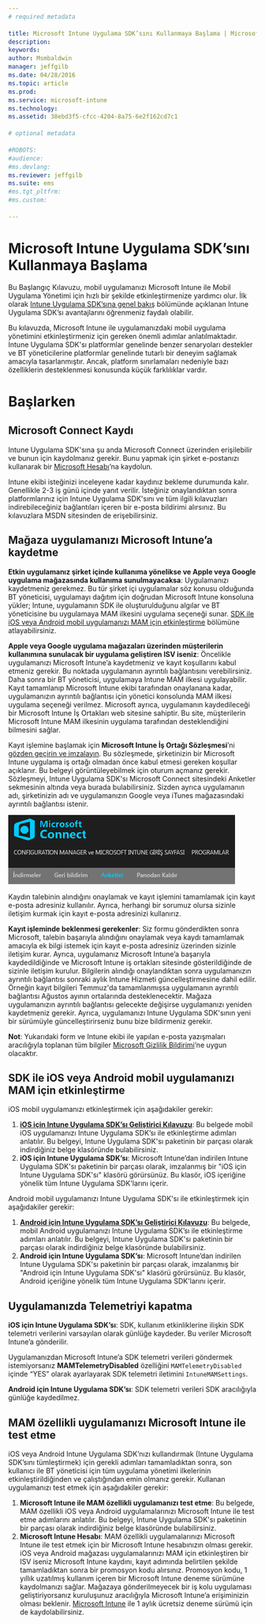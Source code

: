 ```yaml
---
# required metadata

title: Microsoft Intune Uygulama SDK’sını Kullanmaya Başlama | Microsoft Intune
description:
keywords:
author: Msmbaldwin
manager: jeffgilb
ms.date: 04/28/2016
ms.topic: article
ms.prod:
ms.service: microsoft-intune
ms.technology:
ms.assetid: 38ebd3f5-cfcc-4204-8a75-6e2f162cd7c1

# optional metadata

#ROBOTS:
#audience:
#ms.devlang:
ms.reviewer: jeffgilb
ms.suite: ems
#ms.tgt_pltfrm:
#ms.custom:

---
```


# Microsoft Intune Uygulama SDK’sını Kullanmaya Başlama

Bu Başlangıç Kılavuzu, mobil uygulamanızı Microsoft Intune ile Mobil Uygulama Yönetimi için hızlı bir şekilde etkinleştirmenize yardımcı olur. İlk olarak [Intune Uygulama SDK’sına genel bakış](intune-app-sdk.md) bölümünde açıklanan Intune Uygulama SDK’sı avantajlarını öğrenmeniz faydalı olabilir.

Bu kılavuzda, Microsoft Intune ile uygulamanızdaki mobil uygulama yönetimini etkinleştirmeniz için gereken önemli adımlar anlatılmaktadır. Intune Uygulama SDK'sı platformlar genelinde benzer senaryoları destekler ve BT yöneticilerine platformlar genelinde tutarlı bir deneyim sağlamak amacıyla tasarlanmıştır. Ancak, platform sınırlamaları nedeniyle bazı özelliklerin desteklenmesi konusunda küçük farklılıklar vardır.

# Başlarken

## Microsoft Connect Kaydı

Intune Uygulama SDK'sına şu anda Microsoft Connect üzerinden erişilebilir ve bunun için kaydolmanız gerekir. Bunu yapmak için şirket e-postanızı kullanarak bir [Microsoft Hesabı](https://connect.microsoft.com/ConfigurationManagervnext/InvitationUse.aspx?ProgramID=8967&InvitationID=8967-YJYJ-8G6X)’na kaydolun.

Intune ekibi isteğinizi inceleyene kadar kaydınız bekleme durumunda kalır. Genellikle 2-3 iş günü içinde yanıt verilir. İsteğiniz onaylandıktan sonra platformlarınız için Intune Uygulama SDK'sını ve tüm ilgili kılavuzları indirebileceğiniz bağlantıları içeren bir e-posta bildirimi alırsınız. Bu kılavuzlara MSDN sitesinden de erişebilirsiniz.

## Mağaza uygulamanızı Microsoft Intune’a kaydetme

**Etkin uygulamanız şirket içinde kullanıma yönelikse ve Apple veya Google uygulama mağazasında kullanıma sunulmayacaksa**: Uygulamanızı kaydetmeniz gerekmez. Bu tür şirket içi uygulamalar söz konusu olduğunda BT yöneticisi, uygulamayı dağıtım için doğrudan Microsoft Intune konsoluna yükler; Intune, uygulamanın SDK ile oluşturulduğunu algılar ve BT yöneticisine bu uygulamaya MAM ilkesini uygulama seçeneği sunar. [SDK ile iOS veya Android mobil uygulamanızı MAM için etkinleştirme](#enable-your-ios-or-android-mobile-app-for-mam-with-the-sdk) bölümüne atlayabilirsiniz.

**Apple veya Google uygulama mağazaları üzerinden müşterilerin kullanımına sunulacak bir uygulama geliştiren ISV iseniz**: Öncelikle uygulamanızı Microsoft Intune’a kaydetmeniz ve kayıt koşullarını kabul etmeniz gerekir. Bu noktada uygulamanın ayrıntılı bağlantısını verebilirsiniz. Daha sonra bir BT yöneticisi, uygulamaya Intune MAM ilkesi uygulayabilir. Kayıt tamamlanıp Microsoft Intune ekibi tarafından onaylanana kadar, uygulamanızın ayrıntılı bağlantısı için yönetici konsolunda MAM ilkesi uygulama seçeneği verilmez. Microsoft ayrıca, uygulamanın kaydedileceği bir Microsoft Intune İş Ortakları web sitesine sahiptir. Bu site, müşterilerin Microsoft Intune MAM ilkesinin uygulama tarafından desteklendiğini bilmesini sağlar.

Kayıt işlemine başlamak için **Microsoft Intune İş Ortağı Sözleşmesi**’ni [gözden geçirin ve imzalayın](https://connect.microsoft.com/ConfigurationManagervnext/Survey/Survey.aspx?SurveyID=17806). Bu sözleşmede, şirketinizin bir Microsoft Intune uygulama iş ortağı olmadan önce kabul etmesi gereken koşullar açıklanır. Bu belgeyi görüntüleyebilmek için oturum açmanız gerekir. Sözleşmeyi, Intune Uygulama SDK'sı Microsoft Connect sitesindeki Anketler sekmesinin altında veya burada bulabilirsiniz. Sizden ayrıca uygulamanın adı, şirketinizin adı ve uygulamanızın Google veya iTunes mağazasındaki ayrıntılı bağlantısı istenir.

![Microsoft Connect](../media/microsoft-connect.png)

Kaydın talebinin alındığını onaylamak ve kayıt işlemini tamamlamak için kayıt e-posta adresiniz kullanılır. Ayrıca, herhangi bir sorumuz olursa sizinle iletişim kurmak için kayıt e-posta adresinizi kullanırız.

**Kayıt işleminde beklenmesi gerekenler**: Siz formu gönderdikten sonra Microsoft, talebin başarıyla alındığını onaylamak veya kaydı tamamlamak amacıyla ek bilgi istemek için kayıt e-posta adresiniz üzerinden sizinle iletişim kurar. Ayrıca, uygulamanız Microsoft Intune’a başarıyla kaydedildiğinde ve Microsoft Intune iş ortakları sitesinde gösterildiğinde de sizinle iletişim kurulur. Bilgilerin alındığı onaylandıktan sonra uygulamanızın ayrıntılı bağlantısı sonraki aylık Intune Hizmeti güncelleştirmesine dahil edilir. Örneğin kayıt bilgileri Temmuz'da tamamlanmışsa uygulamanın ayrıntılı bağlantısı Ağustos ayının ortalarında desteklenecektir. Mağaza uygulamanızın ayrıntılı bağlantısı gelecekte değişirse uygulamanızı yeniden kaydetmeniz gerekir. Ayrıca, uygulamanızı Intune Uygulama SDK'sının yeni bir sürümüyle güncelleştirirseniz bunu bize bildirmeniz gerekir.

**Not**: Yukarıdaki form ve Intune ekibi ile yapılan e-posta yazışmaları aracılığıyla toplanan tüm bilgiler [Microsoft Gizlilik Bildirimi](https://www.microsoft.com/en-us/privacystatement/default.aspx)’ne uygun olacaktır.

## SDK ile iOS veya Android mobil uygulamanızı MAM için etkinleştirme

iOS mobil uygulamanızı etkinleştirmek için aşağıdakiler gerekir:

1. **[iOS için Intune Uygulama SDK’sı Geliştirici Kılavuzu](intune-app-sdk-ios.md)**: Bu belgede mobil iOS uygulamanızı Intune Uygulama SDK’sı ile etkinleştirme adımları anlatılır. Bu belgeyi, Intune Uygulama SDK'sı paketinin bir parçası olarak indirdiğiniz belge klasöründe bulabilirsiniz.
2. **iOS için Intune Uygulama SDK’sı**: Microsoft Intune’dan indirilen Intune Uygulama SDK'sı paketinin bir parçası olarak, imzalanmış bir "iOS için Intune Uygulama SDK'sı" klasörü görürsünüz. Bu klasör, iOS içeriğine yönelik tüm Intune Uygulama SDK'larını içerir.

Android mobil uygulamanızı Intune Uygulama SDK'sı ile etkinleştirmek için aşağıdakiler gerekir:

1. **[Android için Intune Uygulama SDK’sı Geliştirici Kılavuzu](intune-app-sdk-android.md)**: Bu belgede, mobil Android uygulamanızı Intune Uygulama SDK’sı ile etkinleştirme adımları anlatılır. Bu belgeyi, Intune Uygulama SDK'sı paketinin bir parçası olarak indirdiğiniz belge klasöründe bulabilirsiniz.
2. **Android için Intune Uygulama SDK’sı**: Microsoft Intune’dan indirilen Intune Uygulama SDK'sı paketinin bir parçası olarak, imzalanmış bir "Android için Intune Uygulama SDK'sı" klasörü görürsünüz. Bu klasör, Android içeriğine yönelik tüm Intune Uygulama SDK'larını içerir.

## Uygulamanızda Telemetriyi kapatma

**iOS için Intune Uygulama SDK’sı**: SDK, kullanım etkinliklerine ilişkin SDK telemetri verilerini varsayılan olarak günlüğe kaydeder. Bu veriler Microsoft Intune’a gönderilir.

Uygulamanızdan Microsoft Intune’a SDK telemetri verileri göndermek istemiyorsanız **MAMTelemetryDisabled** özelliğini `MAMTelemetryDisabled` içinde “YES” olarak ayarlayarak SDK telemetri iletimini `IntuneMAMSettings`.

**Android için Intune Uygulama SDK’sı**: SDK telemetri verileri SDK aracılığıyla günlüğe kaydedilmez.

## MAM özellikli uygulamanızı Microsoft Intune ile test etme

iOS veya Android Intune Uygulama SDK’nızı kullandırmak (Intune Uygulama SDK’sını tümleştirmek) için gerekli adımları tamamladıktan sonra, son kullanıcı ile BT yöneticisi için tüm uygulama yönetimi ilkelerinin etkinleştirildiğinden ve çalıştığından emin olmanız gerekir. Kullanan uygulamanızı test etmek için aşağıdakiler gerekir:

1. **Microsoft Intune ile MAM özellikli uygulamanızı test etme**: Bu belgede, MAM özellikli iOS veya Android uygulamalarınızı Microsoft Intune ile test etme adımlarını anlatılır. Bu belgeyi, Intune Uygulama SDK'sı paketinin bir parçası olarak indirdiğiniz belge klasöründe bulabilirsiniz.
2. **Microsoft Intune Hesabı**: MAM özellikli uygulamalarınızı Microsoft Intune ile test etmek için bir Microsoft Intune hesabınızın olması gerekir. iOS veya Android mağazası uygulamalarınızı MAM için etkinleştiren bir ISV iseniz Microsoft Intune kaydını, kayıt adımında belirtilen şekilde tamamladıktan sonra bir promosyon kodu alırsınız. Promosyon kodu, 1 yıllık uzatılmış kullanım içeren bir Microsoft Intune deneme sürümüne kaydolmanızı sağlar. Mağazaya gönderilmeyecek bir iş kolu uygulaması geliştiriyorsanız kuruluşunuz aracılığıyla Microsoft Intune’a erişiminizin olması beklenir. [Microsoft Intune](https://portal.office.com/Signup/Signup.aspx?OfferId=40BE278A-DFD1-470a-9EF7-9F2596EA7FF9&dl=INTUNE_A&ali=1#0) ile 1 aylık ücretsiz deneme sürümü için de kaydolabilirsiniz.



<!--HONumber=May16_HO2-->


